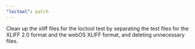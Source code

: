 ```yaml
---
"loctool": patch
---
```


Clean up the xliff files for the loctool test by separating the test files for the XLIFF 2.0 format and the webOS XLIFF format, and deleting unnecessary files.
